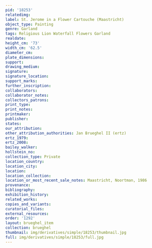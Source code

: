 ```yaml
---
pid: '18253'
relatedimg: 
label: St. Jerome in a Flower Cartouche (Maastricht)
object_type: Painting
genre: Garland
tags: Religious Lion Waterfall Flowers Garland
realdate: 
height_cm: '73'
width_cm: '62.5'
diameter_cm: 
plate_dimensions: 
support: 
drawing_medium: 
signature: 
signature_location: 
support_marks: 
further_inscription: 
collaborators: 
collaborator_notes: 
collectors_patrons: 
print_type: 
print_notes: 
printmaker: 
publisher: 
states: 
our_attribution: 
other_attribution_authorities: Jan Brueghel II (ertz)
ertz_1979: 
ertz_2008: 
bailey_walker: 
hollstein_no: 
collection_type: Private
location_country: 
location_city: 
location: 
location_collection: 
location_or_most_recent_sale_notes: Maastricht, Noortman, 1986
provenance: 
bibliography: 
exhibition_history: 
related_works: 
copies_and_variants: 
curatorial_files: 
external_resources: 
order: '1292'
layout: brueghel_item
collection: brueghel
thumbnail: img/derivatives/simple/18253/thumbnail.jpg
full: img/derivatives/simple/18253/full.jpg
---
```

